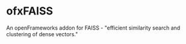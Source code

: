# ofxFAISS
An openFrameworks addon for FAISS - "efficient similarity search and clustering of dense vectors."
